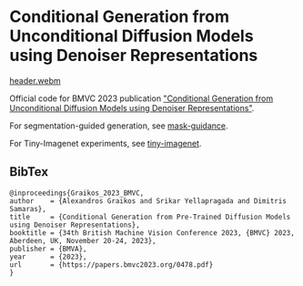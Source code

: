 # Conditional Generation from Unconditional Diffusion Models using Denoiser Representations

[header.webm](https://github.com/cvlab-stonybrook/fewshot-conditional-diffusion/assets/11280649/70d9bc32-6e97-4125-8e6d-3b91aa8fba3a)

Official code for BMVC 2023 publication ["Conditional Generation from Unconditional Diffusion Models using Denoiser Representations"](https://proceedings.bmvc2023.org/478/).

For segmentation-guided generation, see [mask-guidance](./mask-guidance/).

For Tiny-Imagenet experiments, see [tiny-imagenet](./tiny-imagenet).


## BibTex
```
@inproceedings{Graikos_2023_BMVC,
author    = {Alexandros Graikos and Srikar Yellapragada and Dimitris Samaras},
title     = {Conditional Generation from Pre-Trained Diffusion Models using Denoiser Representations},
booktitle = {34th British Machine Vision Conference 2023, {BMVC} 2023, Aberdeen, UK, November 20-24, 2023},
publisher = {BMVA},
year      = {2023},
url       = {https://papers.bmvc2023.org/0478.pdf}
}
```
